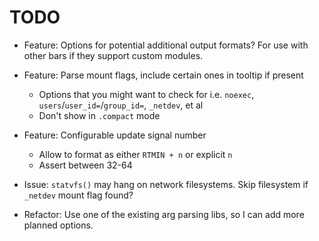 # TODO

- Feature: Options for potential additional output formats? For use with other bars if they support custom modules.

- Feature: Parse mount flags, include certain ones in tooltip if present
    - Options that you might want to check for i.e. `noexec`, `users`/`user_id=`/`group_id=`, `_netdev`, et al
    - Don't show in `.compact` mode

- Feature: Configurable update signal number
    - Allow to format as either `RTMIN + n` or explicit `n`
    - Assert between 32-64

- Issue: `statvfs()` may hang on network filesystems. Skip filesystem if `_netdev` mount flag found?

- Refactor: Use one of the existing arg parsing libs, so I can add more planned options.
